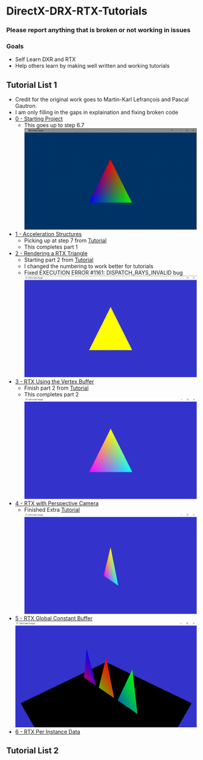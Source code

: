 # DirectX-DRX-RTX-Tutorials

### Please report anything that is broken or not working in issues
### Goals
   * Self Learn DXR and RTX
   * Help others learn by making well written and working tutorials
## Tutorial List 1
* Credit for the original work goes to Martin-Karl Lefrançois and Pascal Gautron. 
* I am only filling in the gaps in explaination and fixing broken code
* [0 - Starting Project](https://github.com/cpyburn/DirectX-RTX-Tutorials/tree/main/0%20-%20Starting%20Project)
    * This goes up to step 6.7 
    ![](https://github.com/cpyburn/DirectX-RTX-Tutorials/blob/main/0%20-%20Starting%20Project/1.PNG)
* [1 - Acceleration Structures](https://github.com/cpyburn/DirectX-RTX-Tutorials/tree/main/1%20-%20Acceleration%20Structures)
    * Picking up at step 7 from [Tutorial](https://developer.nvidia.com/rtx/raytracing/dxr/dx12-raytracing-tutorial-part-1)
    * This completes part 1
* [2 - Rendering a RTX Triangle](https://github.com/cpyburn/DirectX-RTX-Tutorials/tree/main/2%20-%20Rendering%20a%20RTX%20Triangle)
    * Starting part 2 from [Tutorial](https://developer.nvidia.com/rtx/raytracing/dxr/DX12-Raytracing-tutorial-Part-2)
    * I changed the numbering to work better for tutorials
    * Fixed EXECUTION ERROR #1161: DISPATCH_RAYS_INVALID bug
    ![](https://github.com/cpyburn/DirectX-RTX-Tutorials/blob/main/2%20-%20Rendering%20a%20RTX%20Triangle/14.1.PNG)
* [3 - RTX Using the Vertex Buffer](https://github.com/cpyburn/DirectX-RTX-Tutorials/tree/main/3%20-%20RTX%20Using%20the%20Vertex%20Buffer)
    * Finish part 2 from [Tutorial](https://developer.nvidia.com/rtx/raytracing/dxr/DX12-Raytracing-tutorial-Part-2)
    * This completes part 2
    ![](https://github.com/cpyburn/DirectX-RTX-Tutorials/blob/main/3%20-%20RTX%20Using%20the%20Vertex%20Buffer/17.1.PNG)
* [4 - RTX with Perspective Camera](https://github.com/cpyburn/DirectX-RTX-Tutorials/tree/main/4%20-%20RTX%20with%20Perspective%20Camera)
   * Finished Extra [Tutorial](https://developer.nvidia.com/rtx/raytracing/dxr/dx12-raytracing-tutorial/extra/dxr_tutorial_extra_perspective)
   ![](https://github.com/cpyburn/DirectX-RTX-Tutorials/blob/main/4%20-%20RTX%20with%20Perspective%20Camera/18.9.PNG)
* [5 - RTX Global Constant Buffer](https://github.com/cpyburn/DirectX-RTX-Tutorials/tree/main/5%20-%20RTX%20Global%20Constant%20Buffer)
    ![](https://github.com/cpyburn/DirectX-RTX-Tutorials/blob/main/5%20-%20RTX%20Global%20Constant%20Buffer/19.13.PNG)
* [6 - RTX Per Instance Data](https://github.com/cpyburn/DirectX-RTX-Tutorials/tree/main/6%20-%20RTX%20Per%20Instance%20Data)
  ![]()
  
## Tutorial List 2
